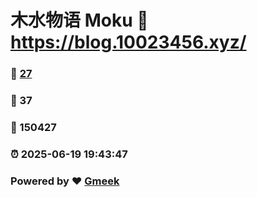 # 木水物语 Moku :link: https://blog.10023456.xyz/ 
### :page_facing_up: [27](https://blog.10023456.xyz//tag.html) 
### :speech_balloon: 37 
### :hibiscus: 150427 
### :alarm_clock: 2025-06-19 19:43:47 
### Powered by :heart: [Gmeek](https://github.com/Meekdai/Gmeek)
